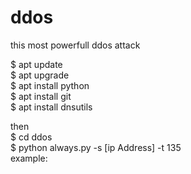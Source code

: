 # ddos
this most powerfull ddos attack


$ apt update<br>
$ apt upgrade<br>
$ apt install python<br>
$ apt install git<br>
$ apt install dnsutils<br>

then <br>
$ cd ddos<br>
$ python always.py -s [ip Address] -t 135<br>
example:<br>

